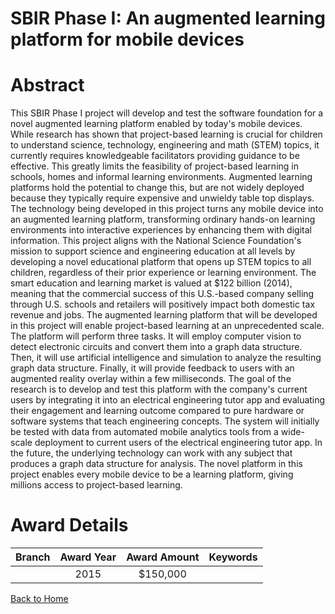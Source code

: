 
SBIR Phase I: An augmented learning platform for mobile devices
===============================================================

# Abstract


This SBIR Phase I project will develop and test the software foundation for a novel augmented learning platform enabled by today's mobile devices. While research has shown that project-based learning is crucial for children to understand science, technology, engineering and math (STEM) topics, it currently requires knowledgeable facilitators providing guidance to be effective. This greatly limits the feasibility of project-based learning in schools, homes and informal learning environments. Augmented learning platforms hold the potential to change this, but are not widely deployed because they typically require expensive and unwieldy table top displays. The technology being developed in this project turns any mobile device into an augmented learning platform, transforming ordinary hands-on learning environments into interactive experiences by enhancing them with digital information. This project aligns with the National Science Foundation's mission to support science and engineering education at all levels by developing a novel educational platform that opens up STEM topics to all children, regardless of their prior experience or learning environment. The smart education and learning market is valued at $122 billion (2014), meaning that the commercial success of this U.S.-based company selling through U.S. schools and retailers will positively impact both domestic tax revenue and jobs. The augmented learning platform that will be developed in this project will enable project-based learning at an unprecedented scale. The platform will perform three tasks. It will employ computer vision to detect electronic circuits and convert them into a graph data structure. Then, it will use artificial intelligence and simulation to analyze the resulting graph data structure. Finally, it will provide feedback to users with an augmented reality overlay within a few milliseconds. The goal of the research is to develop and test this platform with the company's current users by integrating it into an electrical engineering tutor app and evaluating their engagement and learning outcome compared to pure hardware or software systems that teach engineering concepts. The system will initially be tested with data from automated mobile analytics tools from a wide-scale deployment to current users of the electrical engineering tutor app. In the future, the underlying technology can work with any subject that produces a graph data structure for analysis. The novel platform in this project enables every mobile device to be a learning platform, giving millions access to project-based learning.  

# Award Details

|Branch|Award Year|Award Amount|Keywords|
| :---: | :---: | :---: | :---: |
||2015|$150,000||
  
  


[Back to Home](https://github.com/chrischow/dod_sbir_awards/Reports/JT/#196)